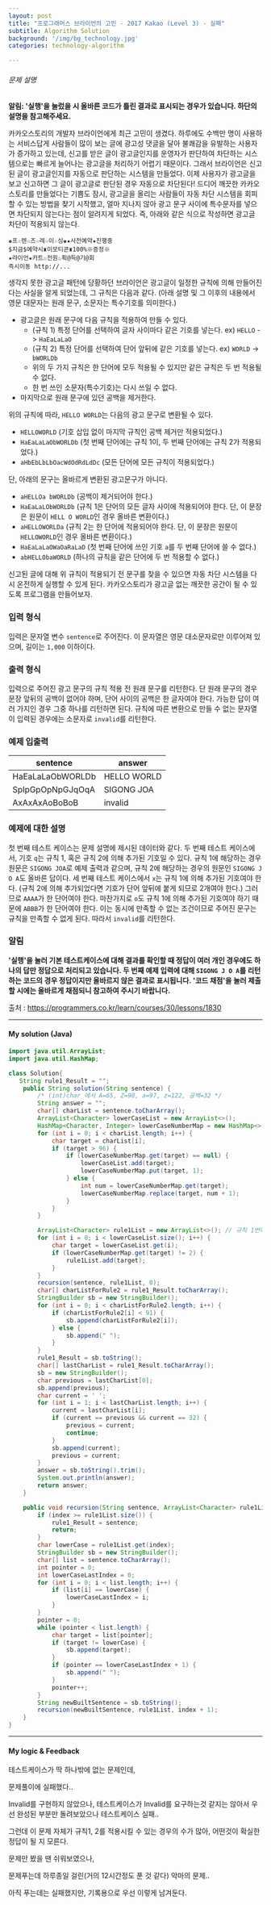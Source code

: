 ```yaml
---
layout: post
title: "프로그래머스 브라이언의 고민 - 2017 Kakao (Level 3) - 실패"
subtitle: Algorithm Solution
background: '/img/bg_technology.jpg'
categories: technology-algorithm

---
```


###### 문제 설명

**알림: '실행'을 눌렀을 시 올바른 코드가 틀린 결과로 표시되는 경우가 있습니다. 하단의 설명을 참고해주세요.**

카카오스토리의 개발자 브라이언에게 최근 고민이 생겼다. 하루에도 수백만 명이 사용하는 서비스답게 사람들이 많이 보는 글에 광고성 댓글을 달아 불쾌감을 유발하는 사용자가 증가하고 있는데, 신고를 받은 글이 광고글인지를 운영자가 판단하여 차단하는 시스템으로는 빠르게 늘어나는 광고글을 처리하기 어렵기 때문이다. 그래서 브라이언은 신고된 글이 광고글인지를 자동으로 판단하는 시스템을 만들었다. 이제 사용자가 광고글을 보고 신고하면 그 글이 광고글로 판단된 경우 자동으로 차단된다! 드디어 깨끗한 카카오스토리를 만들었다는 기쁨도 잠시, 광고글을 올리는 사람들이 자동 차단 시스템을 회피할 수 있는 방법을 찾기 시작했고, 얼마 지나지 않아 광고 문구 사이에 특수문자를 넣으면 차단되지 않는다는 점이 알려지게 되었다. 즉, 아래와 같은 식으로 작성하면 광고글 차단이 적용되지 않는다.

```
♚프☆렌☆즈☆레☆이☆싱♚★사전예약★진행중
$지금$예약시♜이모티콘♜100%※증정※
★라이언★카트♨전원♨획@득@기@회
즉시이동 http://...
```

생각지 못한 광고글 패턴에 당황하던 브라이언은 광고글이 일정한 규칙에 의해 만들어진다는 사실을 알게 되었는데, 그 규칙은 다음과 같다.
(아래 설명 및 그 이후의 내용에서 영문 대문자는 원래 문구, 소문자는 특수기호를 의미한다.)

- 광고글은 원래 문구에 다음 규칙을 적용하여 만들 수 있다.
  - (규칙 1) 특정 단어를 선택하여 글자 사이마다 같은 기호를 넣는다. ex) `HELLO` -> `HaEaLaLaO`
  - (규칙 2) 특정 단어를 선택하여 단어 앞뒤에 같은 기호를 넣는다. ex) `WORLD` -> `bWORLDb`
  - 위의 두 가지 규칙은 한 단어에 모두 적용될 수 있지만 같은 규칙은 두 번 적용될 수 없다.
  - 한 번 쓰인 소문자(특수기호)는 다시 쓰일 수 없다.
- 마지막으로 원래 문구에 있던 공백을 제거한다.

위의 규칙에 따라, `HELLO WORLD`는 다음의 광고 문구로 변환될 수 있다.

- `HELLOWORLD` (기호 삽입 없이 마지막 규칙인 공백 제거만 적용되었다.)
- `HaEaLaLaObWORLDb` (첫 번째 단어에는 규칙 1이, 두 번째 단어에는 규칙 2가 적용되었다.)
- `aHbEbLbLbOacWdOdRdLdDc` (모든 단어에 모든 규칙이 적용되었다.)

단, 아래의 문구는 올바르게 변환된 광고문구가 아니다.

- `aHELLOa bWORLDb` (공백이 제거되어야 한다.)
- `HaEaLaLObWORLDb` (규칙 1은 단어의 모든 글자 사이에 적용되어야 한다. 단, 이 문장은 원문이 `HELL O WORLD`인 경우 올바른 변환이다.)
- `aHELLOWORLDa` (규칙 2는 한 단어에 적용되어야 한다. 단, 이 문장은 원문이 `HELLOWORLD`인 경우 올바른 변환이다.)
- `HaEaLaLaOWaOaRaLaD` (첫 번째 단어에 쓰인 기호 `a`를 두 번째 단어에 쓸 수 없다.)
- `abHELLObaWORLD` (하나의 규칙을 같은 단어에 두 번 적용할 수 없다.)

신고된 글에 대해 위 규칙이 적용되기 전 문구를 찾을 수 있으면 자동 차단 시스템을 다시 온전하게 실행할 수 있게 된다. 카카오스토리가 광고글 없는 깨끗한 공간이 될 수 있도록 프로그램을 만들어보자.

### 입력 형식

입력은 문자열 변수 `sentence`로 주어진다. 이 문자열은 영문 대소문자로만 이루어져 있으며, 길이는 `1,000` 이하이다.

### 출력 형식

입력으로 주어진 광고 문구의 규칙 적용 전 원래 문구를 리턴한다. 단 원래 문구의 경우 문장 앞뒤의 공백이 없어야 하며, 단어 사이의 공백은 한 글자여야 한다. 가능한 답이 여러 가지인 경우 그중 하나를 리턴하면 된다. 규칙에 따른 변환으로 만들 수 없는 문자열이 입력된 경우에는 소문자로 `invalid`를 리턴한다.

### 예제 입출력

| sentence         | answer      |
| ---------------- | ----------- |
| HaEaLaLaObWORLDb | HELLO WORLD |
| SpIpGpOpNpGJqOqA | SIGONG JOA  |
| AxAxAxAoBoBoB    | invalid     |

### 예제에 대한 설명

첫 번째 테스트 케이스는 문제 설명에 제시된 데이터와 같다.
두 번째 테스트 케이스에서, 기호 `q`는 규칙 1, 혹은 규칙 2에 의해 추가된 기호일 수 있다. 규칙 1에 해당하는 경우 원문은 `SIGONG JOA`로 예제 출력과 같으며, 규칙 2에 해당하는 경우의 원문인 `SIGONG J O A`도 올바른 답이다.
세 번째 테스트 케이스에서 `x`는 규칙 1에 의해 추가된 기호여야 한다. (규칙 2에 의해 추가되었다면 기호가 단어 앞뒤에 붙게 되므로 2개여야 한다.) 그러므로 `AAAA`가 한 단어여야 한다. 마찬가지로 `o`도 규칙 1에 의해 추가된 기호여야 하기 때문에 `ABBB`가 한 단어여야 한다. 이는 동시에 만족할 수 없는 조건이므로 주어진 문구는 규칙을 만족할 수 없게 된다. 따라서 `invalid`를 리턴한다.

### 알림

**'실행'을 눌러 기본 테스트케이스에 대해 결과를 확인할 때 정답이 여러 개인 경우에도 하나의 답만 정답으로 처리되고 있습니다. 두 번째 예제 입력에 대해 `SIGONG J O A`를 리턴하는 코드의 경우 정답이지만 올바르지 않은 결과로 표시됩니다. '코드 채점'을 눌러 제출할 시에는 올바르게 채점되니 참고하여 주시기 바랍니다.**

출처 : https://programmers.co.kr/learn/courses/30/lessons/1830



---



#### My solution (Java)

```java
import java.util.ArrayList;
import java.util.HashMap;

class Solution{
   String rule1_Result = "";
    public String solution(String sentence) {
        /* (int)char 에서 A=65, Z=90, a=97, z=122, 공백=32 */
        String answer = "";
        char[] charList = sentence.toCharArray();
        ArrayList<Character> lowerCaseList = new ArrayList<>();
        HashMap<Character, Integer> lowerCaseNumberMap = new HashMap<>();
        for (int i = 0; i < charList.length; i++) {
            char target = charList[i];
            if (target > 96) {
                if (lowerCaseNumberMap.get(target) == null) {
                    lowerCaseList.add(target);
                    lowerCaseNumberMap.put(target, 1);
                } else {
                    int num = lowerCaseNumberMap.get(target);
                    lowerCaseNumberMap.replace(target, num + 1);
                }
            }
        }

        ArrayList<Character> rule1List = new ArrayList<>(); // 규칙 1번에 해당되는 소문자 모두 다 담음
        for (int i = 0; i < lowerCaseList.size(); i++) {
            char target = lowerCaseList.get(i);
            if (lowerCaseNumberMap.get(target) != 2) {
                rule1List.add(target);
            }
        }
        recursion(sentence, rule1List, 0);
        char[] charListForRule2 = rule1_Result.toCharArray();
        StringBuilder sb = new StringBuilder();
        for (int i = 0; i < charListForRule2.length; i++) {
            if (charListForRule2[i] < 91) {
                sb.append(charListForRule2[i]);
            } else {
                sb.append(" ");
            }
        }
        rule1_Result = sb.toString();
        char[] lastCharList = rule1_Result.toCharArray();
        sb = new StringBuilder();
        char previous = lastCharList[0];
        sb.append(previous);
        char current = ' ';
        for (int i = 1; i < lastCharList.length; i++) {
            current = lastCharList[i];
            if (current == previous && current == 32) {
                previous = current;
                continue;
            }
            sb.append(current);
            previous = current;
        }
        answer = sb.toString().trim();
        System.out.println(answer);
        return answer;
    }

    public void recursion(String sentence, ArrayList<Character> rule1List, int index) {
        if (index >= rule1List.size()) {
            rule1_Result = sentence;
            return;
        }
        char lowerCase = rule1List.get(index);
        StringBuilder sb = new StringBuilder();
        char[] list = sentence.toCharArray();
        int pointer = 0;
        int lowerCaseLastIndex = 0;
        for (int i = 0; i < list.length; i++) {
            if (list[i] == lowerCase) {
                lowerCaseLastIndex = i;
            }
        }
        pointer = 0;
        while (pointer < list.length) {
            char target = list[pointer];
            if (target != lowerCase) {
                sb.append(target);
            }
            if (pointer == lowerCaseLastIndex + 1) {
                sb.append(" ");
            }
            pointer++;
        }
        String newBuiltSentence = sb.toString();
        recursion(newBuiltSentence, rule1List, index + 1);
    }
}

```



---

#### My logic & Feedback

테스트케이스가 딱 하나밖에 없는 문제인데,

문제풀이에 실패했다..

Invalid를 구현하지 않았으나, 테스트케이스가 Invalid를 요구하는것 같지는 않아서 우선 완성된 부분만 돌려보았으나 테스트케이스 실패..

그런데 이 문제 자체가 규칙1, 2를 적용시킬 수 있는 경우의 수가 많아, 어떤것이 확실한 정답이 될 지 모른다.

문제만 봤을 땐 쉬워보였으나, 

문제푸는데 하루종일 걸린(거의 12시간정도 푼 것 같다) 악마의 문제..

아직 푸는데는 실패했지만, 기록용으로 우선 이렇게 남겨둔다.